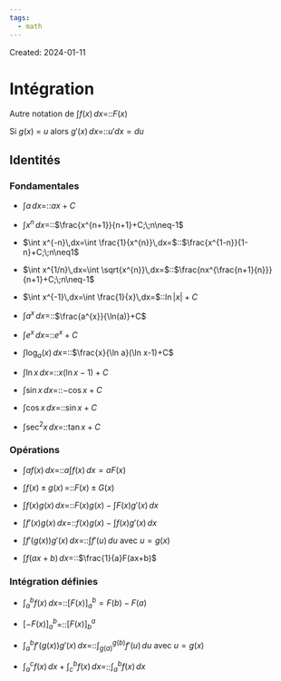 ```yaml
---
tags:
  - math
---
```

Created: 2024-01-11

# Intégration
Autre notation de $\int f(x)\,dx$=::$F(x)$
<!--SR:!2024-03-06,14,230-->
Si $g(x)$ = $u$ alors $g'(x)\,dx$=::$u'dx=du$
<!--SR:!2024-03-05,29,227-->
## Identités
### Fondamentales
- $\int a\,dx=$::$ax+C$
<!--SR:!2024-03-06,31,250-->
- $\int x^{n}\,dx=$::$\frac{x^{n+1}}{n+1}+C;\;n\neq-1$
<!--SR:!2024-03-25,44,250-->
- $\int x^{-n}\,dx=\int \frac{1}{x^{n}}\,dx=$::$\frac{x^{1-n}}{1-n}+C;\;n\neq1$
<!--SR:!2024-04-01,49,250-->
- $\int x^{1/n}\,dx=\int \sqrt{x^{n}}\,dx=$::$\frac{nx^{\frac{n+1}{n}}}{n+1}+C;\;n\neq-1$
<!--SR:!2024-02-28,12,230-->
- $\int x^{-1}\,dx=\int \frac{1}{x}\,dx=$::$\ln|x|+C$
<!--SR:!2024-02-29,17,210-->
- $\int a^{x}\,dx=$::$\frac{a^{x}}{\ln(a)}+C$
<!--SR:!2024-03-02,6,130-->
- $\int e^{x}\,dx=$::$e^{x}+C$
<!--SR:!2024-03-23,44,250-->
- $\int \log_{a}(x)\,dx=$::$\frac{x}{\ln a}(\ln x-1)+C$
<!--SR:!2024-03-01,6,130-->
- $\int \ln x\,dx=$::$x(\ln x -1)+C$
<!--SR:!2024-02-28,5,210-->
- $\int \sin x\,dx=$::$-\cos x +C$
<!--SR:!2024-03-05,18,230-->
- $\int \cos x\,dx=$::$\sin x +C$
<!--SR:!2024-03-05,17,230-->
- $\int \sec^{2} x\,dx=$::$\tan x +C$
<!--SR:!2024-03-17,39,250-->

### Opérations
- $\int af(x)\,dx=$::$a\int f(x)\,dx=aF(x)$
<!--SR:!2024-04-01,48,250-->
- $\int f(x)\pm g(x)\,=$::$F(x)\pm G(x)$
<!--SR:!2024-03-14,37,250-->
- $\int f(x)g(x)\,dx=$::$F(x)g(x)-\int F(x)g'(x)\,dx$
<!--SR:!2024-04-29,67,250-->
- $\int f'(x)g(x)\,dx=$::$f(x)g(x)-\int f(x)g'(x)\,dx$
<!--SR:!2024-03-19,30,204-->
- $\int f'(g(x))g'(x)\,dx=$::$\int f'(u)\,du$ avec $u=g(x)$
<!--SR:!2024-03-15,36,244-->
- $\int f(ax+b)\,dx=$::$\frac{1}{a}F(ax+b)$
<!--SR:!2024-03-04,26,241-->

### Intégration définies
- $\int_{a}^{b}f(x)\,dx=$::$[F(x)]_{a}^{b}=F(b)-F(a)$
<!--SR:!2024-03-05,28,243-->
- $[-F(x)]_{a}^{b}$=::$[F(x)]_{b}^{a}$
<!--SR:!2024-02-27,23,243-->
- $\int_{a}^{b}f'(g(x))g'(x)\,dx=$::$\int_{g(a)}^{g(b)}f'(u)\,du$ avec $u=g(x)$
<!--SR:!2024-03-13,35,243-->
- $\int_{a}^{c}f(x)\,dx+\int_{c}^{b}f(x)\,dx=$::$\int_{a}^{b}f(x)\,dx$
<!--SR:!2024-03-12,33,243-->



